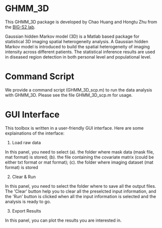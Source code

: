 # GHMM_3D

This GHMM_3D package is developed by Chao Huang and Hongtu Zhu from the [BIG-S2 lab](http://odin.mdacc.tmc.edu/bigs2/). 

Gaussian hidden Markov model (3D) is a Matlab based package for statistical 3D imaging spatial heterogeneity analysis. A Gaussian hidden Markov model is introduced to build the spatial heterogeneity of imaging intensity across different patients. The statistical inference results are used in diseased region detection in both personal level and populational level. 

# Command Script 
We provide a command script (GHMM_3D_scp.m) to run the data analysis with GHMM_3D. Please see the file GHMM_3D_scp.m for usage.

# GUI Interface
This toolbox is written in a user-friendly GUI interface. Here are some explainations of the interface:

1. Load raw data

In this panel, you need to select (a). the folder where mask data (mask file, mat format) is stored; (b). the file containing the covariate matrix (could be either txt format or mat format); (c). the folder where imaging dataset (mat format) is stored

2. Clear & Run

In this panel, you need to select the folder where to save all  the output files. The 'Clear' button help you to clear all the preselcted input information, and the 'Run' button is clicked when all the input information is selected and the analysis is ready to go.

3. Export Results

In this panel, you can plot the results you are interested in. 
